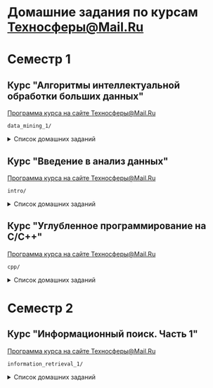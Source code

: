 # Домашние задания по курсам Техносферы@Mail.Ru

# Семестр 1

## Курс "Алгоритмы интеллектуальной обработки больших данных"
[Программа курса на сайте Техносферы@Mail.Ru](https://sphere.mail.ru/curriculum/program/discipline/814/)

`data_mining_1/`

<details><summary>Список домашних заданий</summary>
Реализации алгоритмов машинного обучения на python с проверкой на синтетических данных, применением на реальных данных и интерпретацией результата.

### K-Means
`hw1-kmeans/`
(С вариациями K-Means++ и MiniBatchKMeans)
Проверка на описаяних интересов профилей студентов (даны ключевые слова, указанные в интересах профилей facebook)

### DBCSAN
`hw2-clusters/`
Проверка на данных Всемирного банка по странам

### Дерево решений
`hw3-tree/`
Проверка на задаче кредитного скоринга

### Логистическая регрессия (обучение с L2 регуляризацией с помощью метода Mini Batch Stochastic Gradient Descent)
`hw4-lin-model/`
(с выводом правила обновлния весов)
Проверка: предсказание исхода раунда в Hearthstone

### SVM
`hw5-svm/`
Проверка на частях текста "Войны и мира" на 2 языках (нужно использовать для определения языка SVM с ядром, зависящим от расстояния Левенштейна) 
</details>

## Курс "Введение в анализ данных"
[Программа курса на сайте Техносферы@Mail.Ru](https://sphere.mail.ru/curriculum/program/discipline/818/)

`intro/`

<details><summary>Список домашних заданий</summary>

### ДЗ 1 (сбор данных, визуализация)
`hw1_kuznetsova.ipynb`

Выкачать с помощью API ВК места, где совершаются чекины; нанести точки на карту (folium); построить графики с распределением по типам объектов и т. д. (matplotlib)

### ДЗ 2 (ускорение Python)
`hw2_kuznetsova.ipynb`

Реализации K-Means c помощью:
* numpy
* Cython

### ДЗ 3 (предсказание рейтинга выходящих скоро фильмов на кинопоиске)
`flask/`

### СР по bash
`bash_scripts/`

<details><summary>Сравнить скорость выполнения задач с помощью чистого python. pandas и bash:</summary>

1. У вас есть файлы лога с полями timestamp, IP, method (GET/POST). Поля разделены табуляциями '\t'. Имена файлов - logs_%Y-%m-%d__%h.tsv.

```
$ ls /logs/
...
logs_2017-10-31-08.tsv
logs_2017-10-31-09.tsv
logs_2017-10-31-10.tsv
logs_2017-10-31-11.tsv
logs_2017-10-31-12.tsv
...
```

Ваша задача - вывести топ-10 самых частых IP, которые выполняли метод GET с 10 до 17 часов 2017-10-31

2. Найти список всех файлов с расширением tsv, размер которых превышает 10 мб и запустить архивацию в фоновом режиме

3. В директории /data\_for\_cool\_science/ лежат файлы следующуего формата: целевой класс, табуляция, список английский слов через запятую. Ваша задача, найти уникальные слова для класса bad, которые содержатся в трёх самых больших файлах. Помните, DOG и dog - одно и то же слово

</details>
</details>


## Курс "Углубленное программирование на C/C++"
[Программа курса на сайте Техносферы@Mail.Ru](https://sphere.mail.ru/curriculum/program/discipline/819/)

`cpp/`

<details><summary>Список домашних заданий</summary>
Копия папки `Kuznetsova/` из [репозитория курса](https://github.com/mtrempoltsev/msu_cpp_autumn_2017)

### ДЗ 2 (калькулятор рекурсивным спуском)
`02/`
Используя метод рекурсивного спуска, написать простой калькулятор. Следует использовать функции, классы и переменные разделяемые между функциями использовать нельзя. Поддерживаемые операции: умножение, деление, сложение, вычитание, унарный минус.


### ДЗ 3 (рефакторинг калькулятора (использование классов; скобки и константы в грамматике))
`03/`
Рефакторим калькулятор!

Делаем класс, теперь вместо передачи результата через функции можно использовать поля класса
Добавляем скобки ( )
Добавляем константы, например Pi

### ДЗ 4 (перегрузка операторов)
`04/`
Нужно написать класс-матрицу, тип элементов double. В конструкторе задается количество рядов и строк. Поддерживаются оперции: получить количество строк/столбцов, получить конкретный элемент, умножить на вектор (в качестве вектора использовать класс std::vector<double>), умножить на число, сравнение на равенство/неравенство. 

Чтобы реализовать семантику [][] понадобится прокси-класс. Оператор матрицы возращает другой класс, в котором тоже используется оператор [] и уже этот класс возвращает значение.

### ДЗ 5 (шаблоны, перемещение)
`05/`
Написать для класса матрицы из предыдущей работы конструкторы и операторы копирования и перемещения. Сделать класс шаблонным.

### ДЗ 6 (шаблоны свойств, классы стратегий)
`06/`
Берем уже сделанный калькулятор, делаем из него шаблон. Пишем свойства для типов int, long, double (std::numeric_limits в помощь). Пишем стратегию parse, которая из строки делает число и проверяет, что оно в допустимых пределах. Собираем все вместе, теперь калькулятор должен уметь работать с int, long, double и проверять, что в выражениях числа не больше размера используемого типа (в качестве ошибки достаточно написать в консоль сообщение).

### ДЗ 7 (обработка ошибок, умные указатели)
`07/`
Нужно переделать калькулятор из предыдущего занятия, а конкретней - добавить обработку ошибок с помощью исключений. Если где-то выделялась память в куче, переделать с использованием умных указателей.

### ДЗ 8 (STL, контейнеры)
`08/`
Написать свой контейнер Vector, аналогичный std::vector и итератор для него. Из поддерживаемых методов достаточно operator[], push_back, pop_back, empty, size, clear, begin, end, rbegin, rend, resize.

### ДЗ 9 (STL)
`09/`
Программе через аргументы командной строки передают два имени файлов. Первое имя - текстовый файл в котором слова разделены пробелами, его надо прочесть, составить частотный словарь "слово" - "сколько раз встречается". После этого надо отсортировать словарь по частоте и вывести во второй файл (его имя - второй аргумент).

### ДЗ 10 (multithreading)
`10/`
Классическая задача.

Два потока по очереди выводят в консоль сообщение. Первый выводит ping, второй выводит pong.

Вывод: ping pong ping pong ping pong …

</details>

# Семестр 2

## Курс "Информационный поиск. Часть 1"
[Программа курса на сайте Техносферы@Mail.Ru](https://sphere.mail.ru/curriculum/program/discipline/814/)

`information_retrieval_1/`

<details><summary>Список домашних заданий</summary>

### ДЗ 1 (фокусировка поискового робота)
`hw1_sekitei/`
С помощью алгоритма секитей (сад камней) извлечения признаков из урлов и 
кластеризации определить, нужно ли качать входящий урл или нет. Датасет разделен на два
множества: тренировочное, три сайта, и валидационное, два сайта. Для каждого сайта нужно
будет максимально эффективно выбрать доступную квоту. (максимальное количество
урлов, которое может быть взято с данного сайта).

### ДЗ 2 (булев поиск)
`hw2_index/`
Создание поискового индекса (со сжатием последовательности документов, соотвествующей терму), и разбор булевых запросов с поиском по индексу.

### ДЗ 3 (поиск дубликатов)
`hw3_duplicates/`
Дубликаты ищутся алгоритмом Бродера (сравниваются хэшированные шинглы - идущие внахлест подпоследовательности)

### ДЗ 5 (детектирование концов предложений)
`hw5_sentences/`
Даны параграфы и индексы символов в них, нужно обучиться на размеченной выборке определять, является ли символ концом предложения.

### ДЗ 6 (исправление опечаток)
`hw6_spellchecker/`
В этой домашней работе нужно разработать систему исправления опечаток. Компоненты системы:
модель языка, модель ошибок, генератор исправлений с помощью нечеткого поиска в бора, итерации, разные типы исправлений: словарные, split, join и раскладка
</details>

